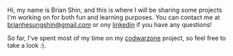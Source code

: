 Hi, my name is Brian Shin, and this is where I will be sharing some projects I'm working on for both fun and learning purposes. You can contact me at brianhesungshin@gmail.com or ony [linkedin](https://www.linkedin.com/in/brian-shin-43b72984/) if you have any questions!

So far, I've spent most of my time on my [codwarzone](https://github.com/brianhshin/brian_dwh/codwarzone) project, so feel free to take a look :).
